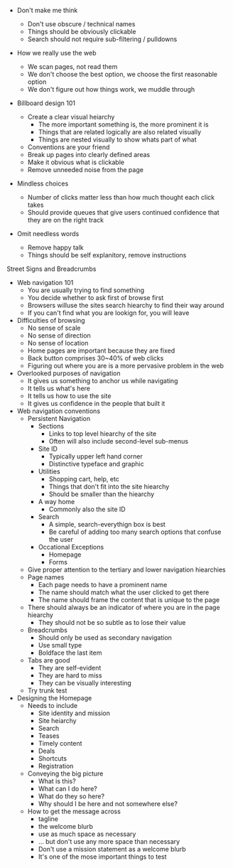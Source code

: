 
* Don't make me think
  * Don't use obscure / technical names
  * Things should be obviously clickable
  * Search should not require sub-filtering / pulldowns

* How we really use the web
  * We scan pages, not read them
  * We don't choose the best option, we choose the first reasonable option
  * We don't figure out how things work, we muddle through

* Billboard design 101
  * Create a clear visual heiarchy
    * The more important something is, the more prominent it is
    * Things that are related logically are also related visually
    * Things are nested visually to show whats part of what
  * Conventions are your friend
  * Break up pages into clearly defined areas
  * Make it obvious what is clickable
  * Remove unneeded noise from the page

* Mindless choices
  * Number of clicks matter less than how much thought each click takes
  * Should provide queues that give users continued confidence that they are on the right track

* Omit needless words
  * Remove happy talk
  * Things should be self explanitory, remove instructions  
  
Street Signs and Breadcrumbs
* Web navigation 101
  * You are usually trying to find something
  * You decide whether to ask first of browse first
  * Browsers willuse the sites search hiearchy to find their way around
  * If you can't find what you are lookign for, you will leave
* Difficulties of browsing
  * No sense of scale
  * No sense of direction
  * No sense of location
  * Home pages are important because they are fixed
  * Back button comprises 30~40% of web clicks
  * Figuring out where you are is a more pervasive problem in the web
* Overlooked purposes of navigation
  * It gives us something to anchor us while navigating
  * It tells us what's here
  * It tells us how to use the site
  * It gives us confidence in the people that built it
* Web navigation conventions
  * Persistent Navigation
    * Sections
      * Links to top level hiearchy of the site
      * Often will also include second-level sub-menus
    * Site ID
      * Typically upper left hand corner
      * Distinctive typeface and graphic
    * Utilities
      * Shopping cart, help, etc
      * Things that don't fit into the site hiearchy
      * Should be smaller than the hiearchy
    * A way home
      * Commonly also the site ID
    * Search
      * A simple, search-everythign box is best
      * Be careful of adding too many search options that confuse the user
    * Occational Exceptions
      * Homepage
      * Forms
  * Give proper attention to the tertiary and lower navigation hiearchies
  * Page names
    * Each page needs to have a prominent name
    * The name should match what the user clicked to get there
    * The name should frame the content that is unique to the page
  * There should always be an indicator of where you are in the page hiearchy
    * They should not be so subtle as to lose their value
  * Breadcrumbs
    * Should only be used as secondary navigation
    * Use small type
    * Boldface the last item
  * Tabs are good
    * They are self-evident
    * They are hard to miss
    * They can be visually interesting
  * Try trunk test
* Designing the Homepage
  * Needs to include
    * Site identity and mission
    * Site heiarchy
    * Search
    * Teases
    * Timely content
    * Deals
    * Shortcuts
    * Registration
  * Conveying the big picture
    * What is this?
    * What can I do here?
    * What do they so here?
    * Why should I be here and not somewhere else?
  * How to get the message across
    * tagline
    * the welcome blurb
    * use as much space as necessary
    * ... but don't use any more space than necessary
    * Don't use a mission statement as a welcome blurb
    * It's one of the mose important things to test
